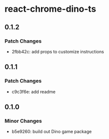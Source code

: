 # react-chrome-dino-ts

## 0.1.2

### Patch Changes

- 2fbb42c: add props to customize instructions

## 0.1.1

### Patch Changes

- c9c3f6e: add readme

## 0.1.0

### Minor Changes

- b5e9260: build out Dino game package
